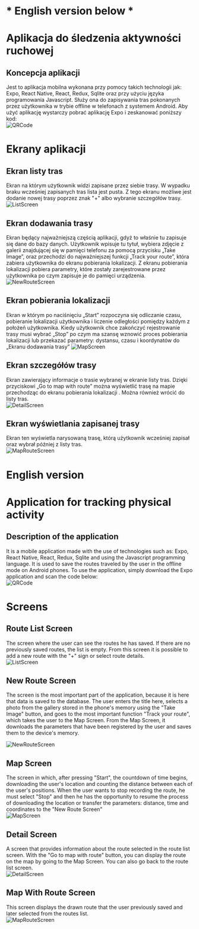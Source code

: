 # * English version below *
# Aplikacja do śledzenia aktywności ruchowej
## Koncepcja aplikacji 

Jest to aplikacja mobilna wykonana przy pomocy takich technologii jak: Expo, React Native, React, Redux, Sqlite oraz przy użyciu języka programowania Javascript.
Służy ona do zapisywania tras pokonanych przez użytkownika w trybie offline w telefonach z systemem Android.    Aby użyć aplikację wystarczy pobrać aplikację Expo i zeskanować poniższy kod:  
![QRCode](https://github.com/adsuski/Uniwersytet/blob/master/images/QR.PNG)


# Ekrany aplikacji

## Ekran listy tras
Ekran na którym użytkownik widzi zapisane przez siebie trasy. W wypadku braku wcześniej zapisanych tras lista jest pusta. Z tego ekranu możliwe jest dodanie nowej trasy poprzez znak "+" albo wybranie szczegółów trasy.
![ListScreen](https://github.com/adsuski/Uniwersytet/blob/master/images/ListScreen.jpg)

## Ekran dodawania trasy
Ekran będący najważniejszą częścią aplikacji, gdyż to właśnie tu zapisuje się dane do  bazy danych. Użytkownik wpisuje tu tytuł, wybiera zdjęcie z galerii znajdującej się w pamięci telefonu za pomocą przycisku „Take Image”, oraz przechodzi do najważniejszej funkcji  „Track your route”, która zabiera użytkownika do ekranu pobierania lokalizacji. Z ekranu pobierania lokalizacji pobiera parametry, które zostały zarejestrowane przez użytkownika po czym zapisuje je do pamięci urządzenia.  
![NewRouteScreen](https://github.com/adsuski/Uniwersytet/blob/master/images/NewRouteScreen.jpg)

## Ekran pobierania lokalizacji
Ekran w którym po naciśnięciu „Start” rozpoczyna się odliczanie czasu, pobieranie lokalizacji użytkownika i liczenie odległości pomiędzy każdym z położeń użytkownika. Kiedy użytkownik chce zakończyć rejestrowanie trasy musi wybrać „Stop” po czym ma szansę wznowić proces pobierania lokalizacji lub przekazać parametry: dystansu, czasu i koordynatów do „Ekranu dodawania trasy”
![MapScreen](https://github.com/adsuski/Uniwersytet/blob/master/images/MapScreen.jpg)

## Ekran szczegółów trasy
Ekran zawierający informacje o trasie wybranej w ekranie listy tras. Dzięki przyciskowi „Go to map with route” można wyświetlić trasę na mapie przechodząc do ekranu pobierania lokalizacji . Można również wrócić do listy tras.  
![DetailScreen](https://github.com/adsuski/Uniwersytet/blob/master/images/DetailScreen.jpg)

## Ekran wyświetlania zapisanej trasy
Ekran ten wyświetla narysowaną trasę, którą użytkownik wcześniej zapisał oraz wybrał później z listy tras.  
![MapRouteScreen](https://github.com/adsuski/Uniwersytet/blob/master/images/MapRouteScreen.jpg)




# English version
# Application for tracking physical activity
## Description of the application 

It is a mobile application made with the use of technologies such as: Expo, React Native, React, Redux, Sqlite and using the Javascript programming language.
It is used to save the routes traveled by the user in the offline mode on Android phones. To use the application, simply download the Expo application and scan the code below:  
![QRCode](https://github.com/adsuski/Uniwersytet/blob/master/images/QR.PNG)


# Screens

## Route List Screen
The screen where the user can see the routes he has saved. If there are no previously saved routes, the list is empty. From this screen it is possible to add a new route with the "+" sign or select route details.  
![ListScreen](https://github.com/adsuski/Uniwersytet/blob/master/images/ListScreen.jpg)

## New Route Screen
The screen is the most important part of the application, because it is here that data is saved to the database. The user enters the title here, selects a photo from the gallery stored in the phone's memory using the "Take Image" button, and goes to the most important function "Track your route", which takes the user to the Map Screen. From the Map Screen, it downloads the parameters that have been registered by the user and saves them to the device's memory.  

![NewRouteScreen](https://github.com/adsuski/Uniwersytet/blob/master/images/NewRouteScreen.jpg)

## Map Screen
The screen in which, after pressing "Start", the countdown of time begins, downloading the user's location and counting the distance between each of the user's positions. When the user wants to stop recording the route, he must select "Stop" and then he has the opportunity to resume the process of downloading the location or transfer the parameters: distance, time and coordinates to the "New Route Screen"  
![MapScreen](https://github.com/adsuski/Uniwersytet/blob/master/images/MapScreen.jpg)

## Detail Screen
A screen that provides information about the route selected in the route list screen. With the "Go to map with route" button, you can display the route on the map by going to the Map Screen. You can also go back to the route list screen.  
![DetailScreen](https://github.com/adsuski/Uniwersytet/blob/master/images/DetailScreen.jpg)

## Map With Route Screen
This screen displays the drawn route that the user previously saved and later selected from the routes list.  
![MapRouteScreen](https://github.com/adsuski/Uniwersytet/blob/master/images/MapRouteScreen.jpg)
